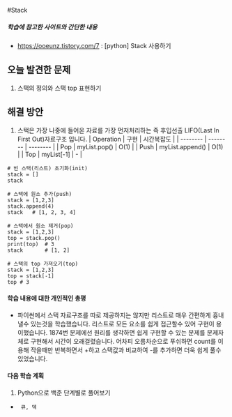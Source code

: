 #Stack
##### 학습에 참고한 사이트와 간단한 내용 
* https://ooeunz.tistory.com/7 : [python] Stack 사용하기

## 오늘 발견한 문제 
1. 스택의 정의와 스택 top 표현하기

## 해결 방안 
1. 스택은 가장 나중에 들어온 자료를 가장 먼저처리하는 즉 후입선출 LIFO(Last In First Out)자료구조 입니다. | Operation  | 구현 | 시간복잡도 |
| -------- | -------- | -------- |
| Pop     | myList.pop()    | O(1)     |
| Push     | myList.append()     | O(1)     |
| Top     | myList[-1]     |  -    |
```
# 빈 스택(리스트) 초기화(init)
stack = []
stack

# 스택에 원소 추가(push)
stack = [1,2,3]
stack.append(4)
stack	# [1, 2, 3, 4]

# 스택에서 원소 제거(pop)
stack = [1,2,3]
top = stack.pop()
print(top)	# 3
stack		# [1, 2]

# 스택의 top 가져오기(top)
stack = [1,2,3]
top = stack[-1]
top	# 3

```

#### 학습 내용에 대한 개인적인 총평 
- 파이썬에서 스택 자료구조를 따로 제공하지는 않지만 리스트로 매우 간편하게 흉내낼수 있는것을 학습했습니다. 리스트로 모든 요소를 쉽게 접근할수 있어 구현이 용이했습니다. 1874번 문제에선 원리를 생각하면 쉽게 구현할 수 있는 문제를 문제자체로 구현해서 시간이 오래걸렸습니다. 어차피 오름차순으로 푸쉬하면 count를 이용해 작을때만 반복하면서 +하고 스택값과 비교하여 -를 추가하면 더욱 쉽게 풀수 있었습니다.

#### 다음 학습 계획 
1. Python으로 백준 단계별로 풀어보기
*      큐, 덱
